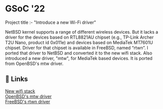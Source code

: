 
# GSoC '22

Project title :- "Introduce a new Wi-Fi driver"

NetBSD kernel supports a range of different wireless devices. 
But it lacks a driver for the devices 
based on RTL8821AU chipset 
(e.g., TP-Link Archer T2U Nano, product id 0x011e) and devices based on MediaTek MT7601U chipset. 
Driver for that chipset is available in FreeBSD, named “rtwn”.
I ported that driver to NetBSD and converted it to the new wifi stack.
Also introduced a new driver, "mtw", for MediaTek based devices.
It is ported from OpenBSD's mtw driver.


## 🔗 Links
[New wifi stack](https://wiki.netbsd.org/Converting_drivers_to_the_new_wifi_stack/)\
[OpenBSD's mtw driver](https://man.openbsd.org/mtw.4)\
[FreeBSD's rtwn driver](https://www.freebsd.org/cgi/man.cgi?query=rtwn&sektion=4&manpath=FreeBSD+13.1-RELEASE+and+Ports)
